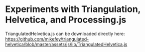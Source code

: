 # Experiments with Triangulation, Helvetica, and Processing.js

TriangulatedHelvetica.js can be downloaded directly here: https://github.com/mikefey/triangulated-helvetica/blob/master/assets/js/lib/TriangulatedHelvetica.js